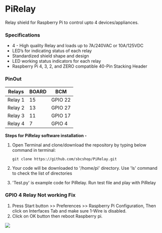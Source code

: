 # PiRelay
Relay shield for Raspberry Pi to control upto 4 devices/appliances.



### Specifications 

* 4 - High quality Relay and loads up to 7A/240VAC or 10A/125VDC</li>
* LED’s for indicating status of each relay</li>
* Standardized shield shape and design</li>
* LED working status indicators for each relay</li>
* Raspberry Pi 4, 3, 2, and ZERO compatible 40-Pin Stacking Header</li>
<p></p>

### PinOut

| Relays   | BOARD |    BCM     |
| -------  | ----- | -----------|
| Relay 1  |  15   |   GPIO 22  |
| Relay 2  |  13   |   GPIO 27  |
| Relay 3  |  11   |   GPIO 17  |
| Relay 4  |  7    |   GPIO 4   |

**Steps for PiRelay software installation -**

1. Open Terminal and clone/download the repository by typing below command in terminal: 

   ```
   git clone https://github.com/sbcshop/PiRelay.git
   
   ```
   
2. Your code will be downloaded to '/home/pi' directory. Use 'ls' command to check the list of directories

3. 'Test.py' is example code for PiRelay. Run test file and play with PiRelay

### GPIO 4 Relay Not working Fix

1. Press Start button >> Preferences >> Raspberry Pi Configuration, Then click on Interfaces Tab and make sure 1-Wire is disabled. 
2. Click on OK button then reboot Raspberry pi.

<img src="https://github.com/sbcshop/PiRelay/blob/master/Images/Relay4Fix.PNG"/>


